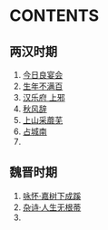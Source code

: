 # CONTENTS

## 两汉时期

1. [今日良宴会](两汉时期\今日良宴会.md)
2. [生年不满百](两汉时期\生年不满百.md)
3. [汉乐府 上邪](两汉时期\汉乐府-上邪.md)
4. [秋风辞](两汉时期\秋风辞.md)
5. [上山采蘼芜](两汉时期\上山采蘼芜.md)
6. [占城南](两汉时期\战城南.md)
7. 


## 魏晋时期

1. [咏怀·嘉树下成蹊](魏晋时期\咏怀·嘉树下成蹊.md)
2. [杂诗·人生无根蒂](魏晋时期\杂诗·人生无根蒂.md)
3.
